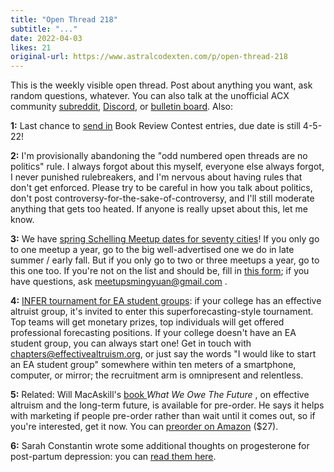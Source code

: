 ```yaml
---
title: "Open Thread 218"
subtitle: "..."
date: 2022-04-03
likes: 21
original-url: https://www.astralcodexten.com/p/open-thread-218
---
```

This is the weekly visible open thread. Post about anything you want, ask random questions, whatever. You can also talk at the unofficial ACX community [subreddit](https://www.reddit.com/r/slatestarcodex/), [Discord](https://discord.gg/RTKtdut), or [bulletin board](https://www.datasecretslox.com/index.php). Also:

 **1:** Last chance to [send in](https://docs.google.com/forms/d/18ft8ZxQcKFwMsi_DZINn7d7VIso_y1Armfr59YeOGLE/edit) Book Review Contest entries, due date is still 4-5-22!

 **2:** I'm provisionally abandoning the "odd numbered open threads are no politics" rule. I always forgot about this myself, everyone else always forgot, I never punished rulebreakers, and I'm nervous about having rules that don't get enforced. Please try to be careful in how you talk about politics, don't post controversy-for-the-sake-of-controversy, and I'll still moderate anything that gets too heated. If anyone is really upset about this, let me know.

 **3:** We have [spring Schelling Meetup dates for seventy cities](https://docs.google.com/spreadsheets/d/1KUCsdwLtDB5TQMJ0iqQIlnMgs6iTcgaAKzJdr5FpfmU/edit#gid=1585750313)! If you only go to one meetup a year, go to the big well-advertised one we do in late summer / early fall. But if you only go to two or three meetups a year, go to this one too. If you're not on the list and should be, fill in [this form](https://docs.google.com/forms/d/e/1FAIpQLSe6bVGranNA5AKTKj8l4XtTzvXBaRsap48rEvbP5gqA2JTiEQ/viewform); if you have questions, ask meetupsmingyuan@gmail.com .

 **4:** [INFER tournament for EA student groups](https://forum.effectivealtruism.org/posts/Ybj5uLGTomC2Jpdnf/launching-the-infer-forecasting-tournament-for-ea-uni-groups): if your college has an effective altruist group, it's invited to enter this superforecasting-style tournament. Top teams will get monetary prizes, top individuals will get offered professional forecasting positions. If your college doesn't have an EA student group, you can always start one! Get in touch with chapters@effectivealtruism.org, or just say the words "I would like to start an EA student group" somewhere within ten meters of a smartphone, computer, or mirror; the recruitment arm is omnipresent and relentless.

 **5:** Related: Will MacAskill's [book ](https://forum.effectivealtruism.org/posts/JfaF3DgwNN6itcmtm/announcing-what-we-owe-the-future)_What We Owe The Future_ , on effective altruism and the long-term future, is available for pre-order. He says it helps with marketing if people pre-order rather than wait until it comes out, so if you're interested, get it now. You can [preorder on Amazon](https://www.amazon.com/What-Owe-Future-William-MacAskill/dp/1541618629) ($27).

 **6:** Sarah Constantin wrote some additional thoughts on progesterone for post-partum depression: you can [read them here](https://sarahconstantin.substack.com/p/progesterone-for-postpartum-depression).
